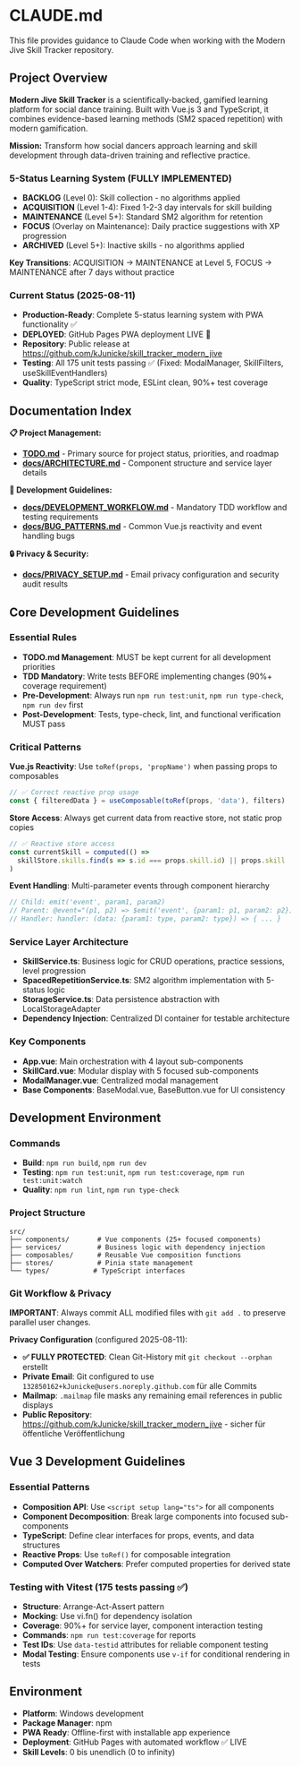 # CLAUDE.md

This file provides guidance to Claude Code when working with the Modern Jive Skill Tracker repository.

## Project Overview

**Modern Jive Skill Tracker** is a scientifically-backed, gamified learning platform for social dance training. Built with Vue.js 3 and TypeScript, it combines evidence-based learning methods (SM2 spaced repetition) with modern gamification.

**Mission:** Transform how social dancers approach learning and skill development through data-driven training and reflective practice.

### 5-Status Learning System (FULLY IMPLEMENTED)
- **BACKLOG** (Level 0): Skill collection - no algorithms applied
- **ACQUISITION** (Level 1-4): Fixed 1-2-3 day intervals for skill building
- **MAINTENANCE** (Level 5+): Standard SM2 algorithm for retention
- **FOCUS** (Overlay on Maintenance): Daily practice suggestions with XP progression
- **ARCHIVED** (Level 5+): Inactive skills - no algorithms applied

**Key Transitions**: ACQUISITION → MAINTENANCE at Level 5, FOCUS → MAINTENANCE after 7 days without practice

### Current Status (2025-08-11)
- **Production-Ready**: Complete 5-status learning system with PWA functionality ✅
- **DEPLOYED**: GitHub Pages PWA deployment LIVE 🚀
- **Repository**: Public release at https://github.com/kJunicke/skill_tracker_modern_jive
- **Testing**: All 175 unit tests passing ✅ (Fixed: ModalManager, SkillFilters, useSkillEventHandlers)
- **Quality**: TypeScript strict mode, ESLint clean, 90%+ test coverage

## Documentation Index

**📋 Project Management:**
- **[TODO.md](./TODO.md)** - Primary source for project status, priorities, and roadmap
- **[docs/ARCHITECTURE.md](./docs/ARCHITECTURE.md)** - Component structure and service layer details

**🔧 Development Guidelines:**
- **[docs/DEVELOPMENT_WORKFLOW.md](./docs/DEVELOPMENT_WORKFLOW.md)** - Mandatory TDD workflow and testing requirements
- **[docs/BUG_PATTERNS.md](./docs/BUG_PATTERNS.md)** - Common Vue.js reactivity and event handling bugs

**🔒 Privacy & Security:**
- **[docs/PRIVACY_SETUP.md](./docs/PRIVACY_SETUP.md)** - Email privacy configuration and security audit results

## Core Development Guidelines

### Essential Rules
- **TODO.md Management**: MUST be kept current for all development priorities
- **TDD Mandatory**: Write tests BEFORE implementing changes (90%+ coverage requirement)
- **Pre-Development**: Always run `npm run test:unit`, `npm run type-check`, `npm run dev` first
- **Post-Development**: Tests, type-check, lint, and functional verification MUST pass

### Critical Patterns
**Vue.js Reactivity**: Use `toRef(props, 'propName')` when passing props to composables
```typescript
// ✅ Correct reactive prop usage
const { filteredData } = useComposable(toRef(props, 'data'), filters)
```

**Store Access**: Always get current data from reactive store, not static prop copies
```typescript
// ✅ Reactive store access
const currentSkill = computed(() => 
  skillStore.skills.find(s => s.id === props.skill.id) || props.skill
)
```

**Event Handling**: Multi-parameter events through component hierarchy
```typescript
// Child: emit('event', param1, param2)
// Parent: @event="(p1, p2) => $emit('event', {param1: p1, param2: p2})"
// Handler: handler: (data: {param1: type, param2: type}) => { ... }
```

### Service Layer Architecture
- **SkillService.ts**: Business logic for CRUD operations, practice sessions, level progression
- **SpacedRepetitionService.ts**: SM2 algorithm implementation with 5-status logic
- **StorageService.ts**: Data persistence abstraction with LocalStorageAdapter
- **Dependency Injection**: Centralized DI container for testable architecture

### Key Components
- **App.vue**: Main orchestration with 4 layout sub-components
- **SkillCard.vue**: Modular display with 5 focused sub-components
- **ModalManager.vue**: Centralized modal management
- **Base Components**: BaseModal.vue, BaseButton.vue for UI consistency

## Development Environment

### Commands
- **Build**: `npm run build`, `npm run dev`
- **Testing**: `npm run test:unit`, `npm run test:coverage`, `npm run test:unit:watch`
- **Quality**: `npm run lint`, `npm run type-check`

### Project Structure
```
src/
├── components/       # Vue components (25+ focused components)
├── services/         # Business logic with dependency injection
├── composables/      # Reusable Vue composition functions
├── stores/           # Pinia state management
└── types/           # TypeScript interfaces
```

### Git Workflow & Privacy
**IMPORTANT**: Always commit ALL modified files with `git add .` to preserve parallel user changes.

**Privacy Configuration** (configured 2025-08-11):
- **✅ FULLY PROTECTED**: Clean Git-History mit `git checkout --orphan` erstellt
- **Private Email**: Git configured to use `132850162+kJunicke@users.noreply.github.com` für alle Commits
- **Mailmap**: `.mailmap` file masks any remaining email references in public displays  
- **Public Repository**: https://github.com/kJunicke/skill_tracker_modern_jive - sicher für öffentliche Veröffentlichung

## Vue 3 Development Guidelines

### Essential Patterns
- **Composition API**: Use `<script setup lang="ts">` for all components
- **Component Decomposition**: Break large components into focused sub-components
- **TypeScript**: Define clear interfaces for props, events, and data structures
- **Reactive Props**: Use `toRef()` for composable integration
- **Computed Over Watchers**: Prefer computed properties for derived state

### Testing with Vitest (175 tests passing ✅)
- **Structure**: Arrange-Act-Assert pattern
- **Mocking**: Use vi.fn() for dependency isolation
- **Coverage**: 90%+ for service layer, component interaction testing
- **Commands**: `npm run test:coverage` for reports
- **Test IDs**: Use `data-testid` attributes for reliable component testing
- **Modal Testing**: Ensure components use `v-if` for conditional rendering in tests

## Environment
- **Platform**: Windows development
- **Package Manager**: npm
- **PWA Ready**: Offline-first with installable app experience
- **Deployment**: GitHub Pages with automated workflow ✅ LIVE
- **Skill Levels**: 0 bis unendlich (0 to infinity)